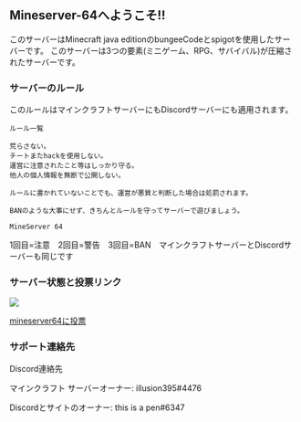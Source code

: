 ## Mineserver-64へようこそ!!

このサーバーはMinecraft java editionのbungeeCodeとspigotを使用したサーバーです。
このサーバーは3つの要素(ミニゲーム、RPG、サバイバル)が圧縮されたサーバーです。　

### サーバーのルール
このルールはマインクラフトサーバーにもDiscordサーバーにも適用されます。

```
ルール一覧

荒らさない。
チートまたhackを使用しない。
運営に注意されたこと等はしっかり守る。
他人の個人情報を無断で公開しない。
﻿
ルールに書かれていないことでも、運営が悪質と判断した場合は処罰されます。
﻿
BANのような大事にせず、きちんとルールを守ってサーバーで遊びましょう。

MineServer 64

```

1回目=注意　2回目=警告　3回目=BAN　マインクラフトサーバーとDiscordサーバーも同じです
### サーバー状態と投票リンク
<a href="https://minecraft.jp/servers/27.127.176.228"><img src="https://minecraft.jp/servers/27.127.176.228/banner/4/560x95.png"/></a>

<a href="https://minecraft.jp/servers/27.127.176.228">mineserver64に投票</a>
### サポート連絡先
Discord連絡先

マインクラフト
サーバーオーナー: illusion395#4476

Discordとサイトのオーナー: this is a pen#6347

<meta name="google-site-verification" content="SZ8kNaKXvk0IO2Zsb8z93xjx6xinxD6fD3nfWdvVgFk" />
